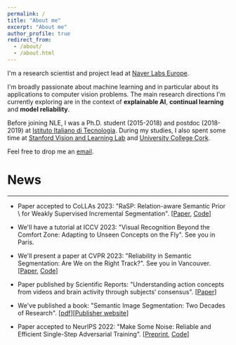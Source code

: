 ```yaml
---
permalink: /
title: "About me"
excerpt: "About me"
author_profile: true
redirect_from: 
  - /about/
  - /about.html
---
```


I'm a research scientist and project lead at [Naver Labs Europe](https://europe.naverlabs.com/).

I'm broadly passionate about machine learning and in particular about its applications to computer vision problems. The main research directions I'm currently exploring are in the context of **explainable AI**, **continual learning** and **model reliability**.

Before joining NLE, I was a Ph.D. student (2015-2018) and postdoc (2018-2019) at [Istituto Italiano di Tecnologia](https://www.iit.it). During my studies, I also spent some time at [Stanford Vision and Learning Lab](http://svl.stanford.edu/) and [University College Cork](https://www.ucc.ie/en/).

Feel free to drop me an [email](mailto:riccardo.volpi@naverlabs.com).

# News
---

- Paper accepted to CoLLAs 2023: "RaSP: Relation-aware Semantic Prior \\ for Weakly Supervised Incremental Segmentation". [[Paper](https://arxiv.org/abs/2305.19879), [Code](https://github.com/naver/rasp)]
  
- We'll have a tutorial at ICCV 2023: "Visual Recognition Beyond the Comfort Zone: Adapting to Unseen Concepts on the Fly". See you in Paris.

- We'll present a paper at CVPR 2023: "Reliability in Semantic Segmentation: Are We on the Right Track?". See you in Vancouver. [[Paper](https://arxiv.org/abs/2303.11298), [Code](https://github.com/naver/relis)]

- Paper published by Scientific Reports: "Understanding action concepts from videos and brain activity through subjects’ consensus". [[Paper](https://www.nature.com/articles/s41598-022-23067-2)]

- We've published a book: "Semantic Image Segmentation: Two Decades of Research". [[pdf](https://github.com/ricvolpi/ricvolpi.github.io/blob/master/files/semantic_segmentation_two_decades_of_research.pdf)][[Publisher website](https://www.nowpublishers.com/article/Details/CGV-095)]

- Paper accepted to NeurIPS 2022: "Make Some Noise: Reliable and Efficient Single-Step Adversarial Training". [[Preprint](https://openreview.net/forum?id=NENo__bExYu), [Code](https://github.com/pdejorge/N-FGSM)]
